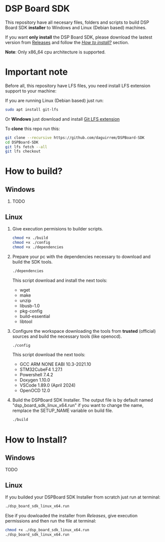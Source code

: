 # DSP Board SDK

This repository have all necesary files, folders and scripts to build DSP Board SDK **installer** to Windows and Linux (Debian based) machines.

If you want **only install** the DSP Board SDK, please download the lastest version from [Releases](https://github.com/daguirrem/DSPBoard-SDK/releases) and follow the [*How to install?*](#how-to-install) section. 

**Note**: Only x86_64 cpu architecture is supported.

# Important note

Before all, this repository have LFS files, you need install LFS extension support to your machine:

If you are running Linux (Debian based) just run:
```bash
sudo apt install git-lfs
```

Or **Windows** just download and install [Git LFS extension](https://git-lfs.com/) 

To **clone** this repo run this:

```bash
git clone --recursive https://github.com/daguirrem/DSPBoard-SDK
cd DSPBoard-SDK
git lfs fetch --all
git lfs checkout
```

# How to build?

## Windows
1. TODO

## Linux
1. Give execution permisions to builder scripts.

    ```bash
    chmod +x ./build
    chmod +x ./config
    chmod +x ./dependencies
    ```

2. Prepare your pc with the dependencies necessary to download and build the SDK tools.

    ```bash
    ./dependencies
    ```

   This script download and install the next tools:
   - wget
   - make
   - unzip
   - libusb-1.0
   - pkg-config
   - build-essential
   - libtool

3. Configure the workspace downloading the tools from **trusted** (official) sources and build the necessary tools (like openocd).

    ```bash
    ./config
    ```

   This script download the next tools:
   - GCC ARM NONE EABI 10.3-2021.10
   - STM32CubeF4 1.27.1
   - Powershell 7.4.2
   - Doxygen 1.10.0
   - VSCode 1.89.0 (April 2024)
   - OpenOCD 12.0

5. Build the DSPBoard SDK Installer. The output file is by default named "dsp_board_sdk_linux_x64.run" if you want to change the name, remplace the SETUP_NAME variable on build file.

    ```bash
    ./build
    ```

# How to Install?

## Windows

TODO

## Linux

If you builded your DSPBoard SDK Installer from scratch just run at terminal:

```bash
./dsp_board_sdk_linux_x64.run
```

Else if you dowloaded the installer from *Releases*, give execution permissions and then run the file at terminal:

```bash
chmod +x ./dsp_board_sdk_linux_x64.run
./dsp_board_sdk_linux_x64.run
```
